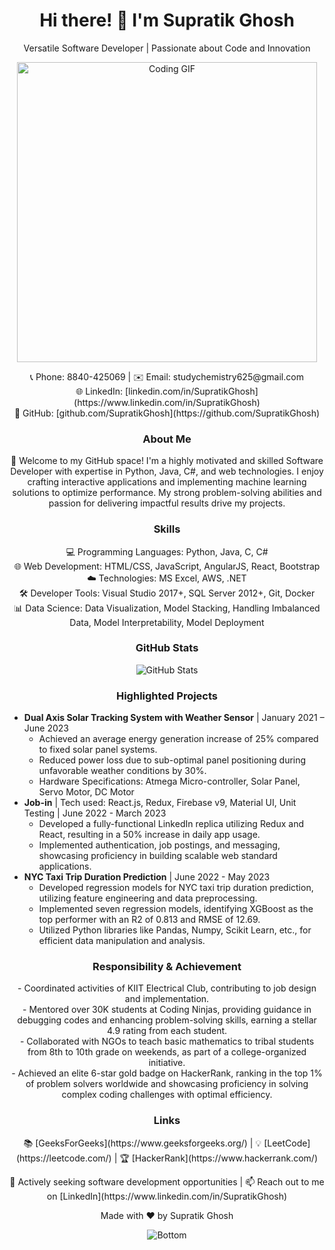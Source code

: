 <!-- Header Section -->
<h1 align="center">Hi there! 👋 I'm Supratik Ghosh</h1>
<p align="center">Versatile Software Developer | Passionate about Code and Innovation</p>

<!-- Animated Coding GIF -->
<p align="center">
  <img align="center" alt="Coding GIF" src="https://media.giphy.com/media/ZVik7pBtu9dNS/giphy.gif" width="480px"/>
</p>

<!-- Contact Information -->
<p align="center">
  📞 Phone: 8840-425069 | ✉️ Email: studychemistry625@gmail.com<br>
  🌐 LinkedIn: [linkedin.com/in/SupratikGhosh](https://www.linkedin.com/in/SupratikGhosh)<br>
  🐙 GitHub: [github.com/SupratikGhosh](https://github.com/SupratikGhosh)
</p>

<!-- Summary Section -->
<h3 align="center">About Me</h3>
<p align="center">
  🚀 Welcome to my GitHub space! I'm a highly motivated and skilled Software Developer with expertise in Python, Java, C#, and web technologies. I enjoy crafting interactive applications and implementing machine learning solutions to optimize performance. My strong problem-solving abilities and passion for delivering impactful results drive my projects.
</p>

<!-- Skills Section -->
<h3 align="center">Skills</h3>
<p align="center">
  💻 Programming Languages: Python, Java, C, C#<br>
  🌐 Web Development: HTML/CSS, JavaScript, AngularJS, React, Bootstrap<br>
  ☁️ Technologies: MS Excel, AWS, .NET<br>
  🛠️ Developer Tools: Visual Studio 2017+, SQL Server 2012+, Git, Docker<br>
  📊 Data Science: Data Visualization, Model Stacking, Handling Imbalanced Data, Model Interpretability, Model Deployment
</p>

<!-- GitHub Stats Section -->
<h3 align="center">GitHub Stats</h3>
<p align="center">
  <img src="https://github-readme-stats.vercel.app/api?username=SupratikGhosh&count_private=true&show_icons=true&theme=radical" alt="GitHub Stats">
</p>

<!-- Projects Section -->
<h3 align="center">Highlighted Projects</h3>
<ul>
  <li><b>Dual Axis Solar Tracking System with Weather Sensor</b> | January 2021 – June 2023
    <ul>
      <li>Achieved an average energy generation increase of 25% compared to fixed solar panel systems.</li>
      <li>Reduced power loss due to sub-optimal panel positioning during unfavorable weather conditions by 30%.</li>
      <li>Hardware Specifications: Atmega Micro-controller, Solar Panel, Servo Motor, DC Motor</li>
    </ul>
  </li>
  <li><b>Job-in</b> | Tech used: React.js, Redux, Firebase v9, Material UI, Unit Testing | June 2022 - March 2023
    <ul>
      <li>Developed a fully-functional LinkedIn replica utilizing Redux and React, resulting in a 50% increase in daily app usage.</li>
      <li>Implemented authentication, job postings, and messaging, showcasing proficiency in building scalable web standard applications.</li>
    </ul>
  </li>
  <li><b>NYC Taxi Trip Duration Prediction</b> | June 2022 - May 2023
    <ul>
      <li>Developed regression models for NYC taxi trip duration prediction, utilizing feature engineering and data preprocessing.</li>
      <li>Implemented seven regression models, identifying XGBoost as the top performer with an R2 of 0.813 and RMSE of 12.69.</li>
      <li>Utilized Python libraries like Pandas, Numpy, Scikit Learn, etc., for efficient data manipulation and analysis.</li>
    </ul>
  </li>
  <!-- Add more projects here -->
</ul>

<!-- Responsibility & Achievement Section -->
<h3 align="center">Responsibility & Achievement</h3>
<p align="center">
  - Coordinated activities of KIIT Electrical Club, contributing to job design and implementation.<br>
  - Mentored over 30K students at Coding Ninjas, providing guidance in debugging codes and enhancing problem-solving skills, earning a stellar 4.9 rating from each student.<br>
  - Collaborated with NGOs to teach basic mathematics to tribal students from 8th to 10th grade on weekends, as part of a college-organized initiative.<br>
  - Achieved an elite 6-star gold badge on HackerRank, ranking in the top 1% of problem solvers worldwide and showcasing proficiency in solving complex coding challenges with optimal efficiency.
</p>

<!-- Links Section -->
<h3 align="center">Links</h3>
<p align="center">
  📚 [GeeksForGeeks](https://www.geeksforgeeks.org/) | 💡 [LeetCode](https://leetcode.com/) | 🏆 [HackerRank](https://www.hackerrank.com/)
</p>

<!-- Closing Section -->
<p align="center">💼 Actively seeking software development opportunities | 📫 Reach out to me on [LinkedIn](https://www.linkedin.com/in/SupratikGhosh)</p>
<p align="center">Made with ❤️ by Supratik Ghosh</p>

<p align="center">
  <img src="https://raw.githubusercontent.com/bornmay/bornmay/Update/svg/Bottom.svg" alt="Bottom">
</p>
